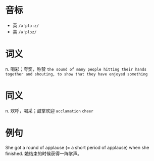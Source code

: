# 音标

- 英 `/ə'plɔːz/`
- 美 `/ə'plɔz/`

# 词义

n. 喝彩；夸奖，称赞
`the sound of many people hitting their hands together and shouting, to show that they have enjoyed something`

# 同义

n. 欢呼，喝采；鼓掌欢迎
`acclamation` `cheer`

# 例句

She got a round of applause (= a short period of applause) when she finished.
她结束的时候获得一阵掌声。


